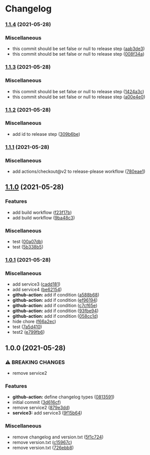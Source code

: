 # Changelog

### [1.1.4](https://www.github.com/htsh-tsyk/releaseactiontest/compare/v1.1.3...v1.1.4) (2021-05-28)


### Miscellaneous

* this commit should be set false or null to release step ([aab3de3](https://www.github.com/htsh-tsyk/releaseactiontest/commit/aab3de3124fd4eb9852f5d383cb36bc4378c6fc2))
* this commit should be set false or null to release step ([008f34a](https://www.github.com/htsh-tsyk/releaseactiontest/commit/008f34aaf014916d48744cd40a5a293200916da4))

### [1.1.3](https://www.github.com/htsh-tsyk/releaseactiontest/compare/v1.1.2...v1.1.3) (2021-05-28)


### Miscellaneous

* this commit should be set false or null to release step ([1424a3c](https://www.github.com/htsh-tsyk/releaseactiontest/commit/1424a3cf045ff31ca7ea4d4f79088f3f99dd9484))
* this commit should be set false or null to release step ([a00e4e0](https://www.github.com/htsh-tsyk/releaseactiontest/commit/a00e4e0a3458fc4d9a1e3c5a65cc4ade363fba35))

### [1.1.2](https://www.github.com/htsh-tsyk/releaseactiontest/compare/v1.1.1...v1.1.2) (2021-05-28)


### Miscellaneous

* add id to release step ([309b6be](https://www.github.com/htsh-tsyk/releaseactiontest/commit/309b6bebea5be27b87b832ceb20f64e22ffedde7))

### [1.1.1](https://www.github.com/htsh-tsyk/releaseactiontest/compare/v1.1.0...v1.1.1) (2021-05-28)


### Miscellaneous

* add actions/checkout@v2 to release-please workflow ([780eae1](https://www.github.com/htsh-tsyk/releaseactiontest/commit/780eae144d4e73efddbb6a7b819758a5a41786a4))

## [1.1.0](https://www.github.com/htsh-tsyk/releaseactiontest/compare/v1.0.1...v1.1.0) (2021-05-28)


### Features

* add build workflow ([f23f17b](https://www.github.com/htsh-tsyk/releaseactiontest/commit/f23f17be9c6ac82a6eb2233cdb23c42135d32a8b))
* add build workflow ([9ba48c3](https://www.github.com/htsh-tsyk/releaseactiontest/commit/9ba48c3994888ab1a25d9aadef2ae8d82530219e))


### Miscellaneous

* test ([00a07db](https://www.github.com/htsh-tsyk/releaseactiontest/commit/00a07db3aacf716b3bb834fac77156a561577c50))
* test ([5b338b5](https://www.github.com/htsh-tsyk/releaseactiontest/commit/5b338b570c7846db4315a37f596c1ead715f0184))

### [1.0.1](https://www.github.com/htsh-tsyk/releaseactiontest/compare/v1.0.0...v1.0.1) (2021-05-28)


### Miscellaneous

* add service3 ([cadd181](https://www.github.com/htsh-tsyk/releaseactiontest/commit/cadd18180fe2436572a19a447591a2440438e003))
* add service4 ([be62154](https://www.github.com/htsh-tsyk/releaseactiontest/commit/be6215454eeeda3355b60f0e722c7efdf5fde928))
* **github-action:** add if condition ([a588b68](https://www.github.com/htsh-tsyk/releaseactiontest/commit/a588b6809ac5b1436ab9c434eb1f11fb2d13ca11))
* **github-action:** add if condition ([ef96194](https://www.github.com/htsh-tsyk/releaseactiontest/commit/ef961945ae625baaf2de2a0eeb5222341e06f2b2))
* **github-action:** add if condition ([c7cf65e](https://www.github.com/htsh-tsyk/releaseactiontest/commit/c7cf65e8efb5f7550a7c8092ddf10f715bd3215d))
* **github-action:** add if condition ([93fbe94](https://www.github.com/htsh-tsyk/releaseactiontest/commit/93fbe94bea07e1c5deac3e81751d8bcb456f5bfc))
* **github-action:** add if condition ([058cc1d](https://www.github.com/htsh-tsyk/releaseactiontest/commit/058cc1dda77eab1f40af088f86d22e516e6c74a7))
* hide chore ([f66a2ec](https://www.github.com/htsh-tsyk/releaseactiontest/commit/f66a2ecc55eb0a1dcbca9a9999657a767258ef73))
* test ([7a5d410](https://www.github.com/htsh-tsyk/releaseactiontest/commit/7a5d410260e2f3556711dc8abe15ce353c4238ea))
* test2 ([e799fb6](https://www.github.com/htsh-tsyk/releaseactiontest/commit/e799fb64f026861ab0193a0246dee881f99b07b6))

## 1.0.0 (2021-05-28)


### ⚠ BREAKING CHANGES

* remove service2

### Features

* **github-action:** define changelog types ([0813591](https://www.github.com/htsh-tsyk/releaseactiontest/commit/0813591ec2ac68117543a715dd7b4465922bc48d))
* initial commit ([3d616cf](https://www.github.com/htsh-tsyk/releaseactiontest/commit/3d616cf37ce5f9ff0ef84b5861ee38eb7c504843))
* remove service2 ([879e3dd](https://www.github.com/htsh-tsyk/releaseactiontest/commit/879e3dd0a0ab99c8695accf0b0eab8bdb8cefcf7))
* **service3:** add service3 ([9f15b64](https://www.github.com/htsh-tsyk/releaseactiontest/commit/9f15b64349a9d3ee86a91491ddc2644af4bd546e))


### Miscellaneous

* remove changelog and version.txt ([5f1c724](https://www.github.com/htsh-tsyk/releaseactiontest/commit/5f1c7244e752f78ec1f10ee50f2b00912a78a9d5))
* remove version.txt ([c15967c](https://www.github.com/htsh-tsyk/releaseactiontest/commit/c15967c91623340c9f6ea320cb91b13e449097ab))
* remove version.txt ([726ebb8](https://www.github.com/htsh-tsyk/releaseactiontest/commit/726ebb8698aa120b442e37ffdf50411ae47501f2))
